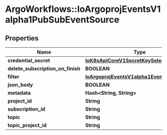 # ArgoWorkflows::IoArgoprojEventsV1alpha1PubSubEventSource

## Properties
Name | Type | Description | Notes
------------ | ------------- | ------------- | -------------
**credential_secret** | [**IoK8sApiCoreV1SecretKeySelector**](IoK8sApiCoreV1SecretKeySelector.md) |  | [optional] 
**delete_subscription_on_finish** | **BOOLEAN** |  | [optional] 
**filter** | [**IoArgoprojEventsV1alpha1EventSourceFilter**](IoArgoprojEventsV1alpha1EventSourceFilter.md) |  | [optional] 
**json_body** | **BOOLEAN** |  | [optional] 
**metadata** | **Hash&lt;String, String&gt;** |  | [optional] 
**project_id** | **String** |  | [optional] 
**subscription_id** | **String** |  | [optional] 
**topic** | **String** |  | [optional] 
**topic_project_id** | **String** |  | [optional] 


